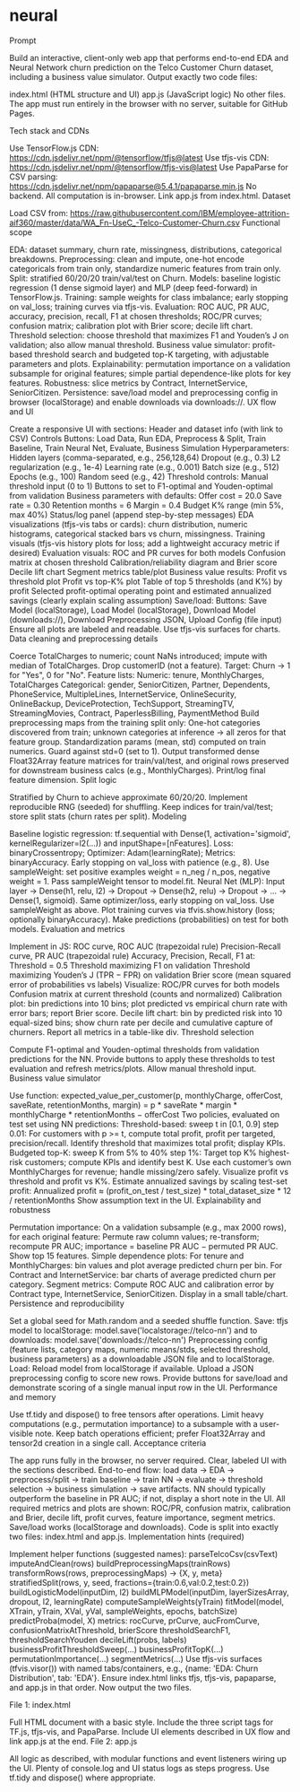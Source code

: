 # neural
Prompt

Build an interactive, client-only web app that performs end-to-end EDA and Neural Network churn prediction on the Telco Customer Churn dataset, including a business value simulator. Output exactly two code files:

index.html (HTML structure and UI)
app.js (JavaScript logic)
No other files. The app must run entirely in the browser with no server, suitable for GitHub Pages.

Tech stack and CDNs

Use TensorFlow.js CDN: https://cdn.jsdelivr.net/npm/@tensorflow/tfjs@latest
Use tfjs-vis CDN: https://cdn.jsdelivr.net/npm/@tensorflow/tfjs-vis@latest
Use PapaParse for CSV parsing: https://cdn.jsdelivr.net/npm/papaparse@5.4.1/papaparse.min.js
No backend. All computation is in-browser.
Link app.js from index.html.
Dataset

Load CSV from: https://raw.githubusercontent.com/IBM/employee-attrition-aif360/master/data/WA_Fn-UseC_-Telco-Customer-Churn.csv
Functional scope

EDA: dataset summary, churn rate, missingness, distributions, categorical breakdowns.
Preprocessing: clean and impute, one-hot encode categoricals from train only, standardize numeric features from train only.
Split: stratified 60/20/20 train/val/test on Churn.
Models: baseline logistic regression (1 dense sigmoid layer) and MLP (deep feed-forward) in TensorFlow.js.
Training: sample weights for class imbalance; early stopping on val_loss; training curves via tfjs-vis.
Evaluation: ROC AUC, PR AUC, accuracy, precision, recall, F1 at chosen thresholds; ROC/PR curves; confusion matrix; calibration plot with Brier score; decile lift chart.
Threshold selection: choose threshold that maximizes F1 and Youden’s J on validation; also allow manual threshold.
Business value simulator: profit-based threshold search and budgeted top-K targeting, with adjustable parameters and plots.
Explainability: permutation importance on a validation subsample for original features; simple partial dependence-like plots for key features.
Robustness: slice metrics by Contract, InternetService, SeniorCitizen.
Persistence: save/load model and preprocessing config in browser (localStorage) and enable downloads via downloads://.
UX flow and UI

Create a responsive UI with sections:
Header and dataset info (with link to CSV)
Controls
Buttons: Load Data, Run EDA, Preprocess & Split, Train Baseline, Train Neural Net, Evaluate, Business Simulation
Hyperparameters:
Hidden layers (comma-separated, e.g., 256,128,64)
Dropout (e.g., 0.3)
L2 regularization (e.g., 1e-4)
Learning rate (e.g., 0.001)
Batch size (e.g., 512)
Epochs (e.g., 100)
Random seed (e.g., 42)
Threshold controls:
Manual threshold input (0 to 1)
Buttons to set to F1-optimal and Youden-optimal from validation
Business parameters with defaults:
Offer cost = 20.0
Save rate = 0.30
Retention months = 6
Margin = 0.4
Budget K% range (min 5%, max 40%)
Status/log panel (append step-by-step messages)
EDA visualizations (tfjs-vis tabs or cards): churn distribution, numeric histograms, categorical stacked bars vs churn, missingness.
Training visuals (tfjs-vis history plots for loss; add a lightweight accuracy metric if desired)
Evaluation visuals:
ROC and PR curves for both models
Confusion matrix at chosen threshold
Calibration/reliability diagram and Brier score
Decile lift chart
Segment metrics table/plot
Business value results:
Profit vs threshold plot
Profit vs top-K% plot
Table of top 5 thresholds (and K%) by profit
Selected profit-optimal operating point and estimated annualized savings (clearly explain scaling assumption)
Save/load:
Buttons: Save Model (localStorage), Load Model (localStorage), Download Model (downloads://), Download Preprocessing JSON, Upload Config (file input)
Ensure all plots are labeled and readable. Use tfjs-vis surfaces for charts.
Data cleaning and preprocessing details

Coerce TotalCharges to numeric; count NaNs introduced; impute with median of TotalCharges.
Drop customerID (not a feature).
Target: Churn -> 1 for "Yes", 0 for "No".
Feature lists:
Numeric: tenure, MonthlyCharges, TotalCharges
Categorical: gender, SeniorCitizen, Partner, Dependents, PhoneService, MultipleLines, InternetService, OnlineSecurity, OnlineBackup, DeviceProtection, TechSupport, StreamingTV, StreamingMovies, Contract, PaperlessBilling, PaymentMethod
Build preprocessing maps from the training split only:
One-hot categories discovered from train; unknown categories at inference -> all zeros for that feature group.
Standardization params (mean, std) computed on train numerics. Guard against std=0 (set to 1).
Output transformed dense Float32Array feature matrices for train/val/test, and original rows preserved for downstream business calcs (e.g., MonthlyCharges).
Print/log final feature dimension.
Split logic

Stratified by Churn to achieve approximate 60/20/20.
Implement reproducible RNG (seeded) for shuffling.
Keep indices for train/val/test; store split stats (churn rates per split).
Modeling

Baseline logistic regression:
tf.sequential with Dense(1, activation='sigmoid', kernelRegularizer=l2(...)) and inputShape=[nFeatures].
Loss: binaryCrossentropy; Optimizer: Adam(learningRate); Metrics: binaryAccuracy.
Early stopping on val_loss with patience (e.g., 8).
Use sampleWeight: set positive examples weight = n_neg / n_pos, negative weight = 1. Pass sampleWeight tensor to model.fit.
Neural Net (MLP):
Input layer -> Dense(h1, relu, l2) -> Dropout -> Dense(h2, relu) -> Dropout -> ... -> Dense(1, sigmoid).
Same optimizer/loss, early stopping on val_loss.
Use sampleWeight as above.
Plot training curves via tfvis.show.history (loss; optionally binaryAccuracy).
Make predictions (probabilities) on test for both models.
Evaluation and metrics

Implement in JS:
ROC curve, ROC AUC (trapezoidal rule)
Precision-Recall curve, PR AUC (trapezoidal rule)
Accuracy, Precision, Recall, F1 at:
Threshold = 0.5
Threshold maximizing F1 on validation
Threshold maximizing Youden’s J (TPR − FPR) on validation
Brier score (mean squared error of probabilities vs labels)
Visualize:
ROC/PR curves for both models
Confusion matrix at current threshold (counts and normalized)
Calibration plot: bin predictions into 10 bins; plot predicted vs empirical churn rate with error bars; report Brier score.
Decile lift chart: bin by predicted risk into 10 equal-sized bins; show churn rate per decile and cumulative capture of churners.
Report all metrics in a table-like div.
Threshold selection

Compute F1-optimal and Youden-optimal thresholds from validation predictions for the NN.
Provide buttons to apply these thresholds to test evaluation and refresh metrics/plots.
Allow manual threshold input.
Business value simulator

Use function: expected_value_per_customer(p, monthlyCharge, offerCost, saveRate, retentionMonths, margin) = p * saveRate * margin * monthlyCharge * retentionMonths − offerCost
Two policies, evaluated on test set using NN predictions:
Threshold-based: sweep t in [0.1, 0.9] step 0.01:
For customers with p >= t, compute total profit, profit per targeted, precision/recall.
Identify threshold that maximizes total profit; display KPIs.
Budgeted top-K: sweep K from 5% to 40% step 1%:
Target top K% highest-risk customers; compute KPIs and identify best K.
Use each customer’s own MonthlyCharges for revenue; handle missing/zero safely.
Visualize profit vs threshold and profit vs K%.
Estimate annualized savings by scaling test-set profit:
Annualized profit ≈ (profit_on_test / test_size) * total_dataset_size * 12 / retentionMonths
Show assumption text in the UI.
Explainability and robustness

Permutation importance:
On a validation subsample (e.g., max 2000 rows), for each original feature:
Permute raw column values; re-transform; recompute PR AUC; importance = baseline PR AUC − permuted PR AUC.
Show top 15 features.
Simple dependence plots:
For tenure and MonthlyCharges: bin values and plot average predicted churn per bin.
For Contract and InternetService: bar charts of average predicted churn per category.
Segment metrics:
Compute ROC AUC and calibration error by Contract type, InternetService, SeniorCitizen.
Display in a small table/chart.
Persistence and reproducibility

Set a global seed for Math.random and a seeded shuffle function.
Save:
tfjs model to localStorage: model.save('localstorage://telco-nn') and to downloads: model.save('downloads://telco-nn')
Preprocessing config (feature lists, category maps, numeric means/stds, selected threshold, business parameters) as a downloadable JSON file and to localStorage.
Load:
Reload model from localStorage if available.
Upload a JSON preprocessing config to score new rows.
Provide buttons for save/load and demonstrate scoring of a single manual input row in the UI.
Performance and memory

Use tf.tidy and dispose() to free tensors after operations.
Limit heavy computations (e.g., permutation importance) to a subsample with a user-visible note.
Keep batch operations efficient; prefer Float32Array and tensor2d creation in a single call.
Acceptance criteria

The app runs fully in the browser, no server required.
Clear, labeled UI with the sections described.
End-to-end flow: load data -> EDA -> preprocess/split -> train baseline -> train NN -> evaluate -> threshold selection -> business simulation -> save artifacts.
NN should typically outperform the baseline in PR AUC; if not, display a short note in the UI.
All required metrics and plots are shown: ROC/PR, confusion matrix, calibration and Brier, decile lift, profit curves, feature importance, segment metrics.
Save/load works (localStorage and downloads).
Code is split into exactly two files: index.html and app.js.
Implementation hints (required)

Implement helper functions (suggested names):
parseTelcoCsv(csvText)
imputeAndClean(rows)
buildPreprocessingMaps(trainRows)
transformRows(rows, preprocessingMaps) -> {X, y, meta}
stratifiedSplit(rows, y, seed, fractions={train:0.6,val:0.2,test:0.2})
buildLogisticModel(inputDim, l2)
buildMLPModel(inputDim, layerSizesArray, dropout, l2, learningRate)
computeSampleWeights(yTrain)
fitModel(model, XTrain, yTrain, XVal, yVal, sampleWeights, epochs, batchSize)
predictProba(model, X)
metrics: rocCurve, prCurve, aucFromCurve, confusionMatrixAtThreshold, brierScore
thresholdSearchF1, thresholdSearchYouden
decileLift(probs, labels)
businessProfitThresholdSweep(...)
businessProfitTopK(...)
permutationImportance(...)
segmentMetrics(...)
Use tfjs-vis surfaces (tfvis.visor()) with named tabs/containers, e.g., {name: 'EDA: Churn Distribution', tab: 'EDA'}.
Ensure index.html links tfjs, tfjs-vis, papaparse, and app.js in that order.
Now output the two files.

File 1: index.html

Full HTML document with a basic style.
Include the three script tags for TF.js, tfjs-vis, and PapaParse.
Include UI elements described in UX flow and link app.js at the end.
File 2: app.js

All logic as described, with modular functions and event listeners wiring up the UI.
Plenty of console.log and UI status logs as steps progress.
Use tf.tidy and dispose() where appropriate.
